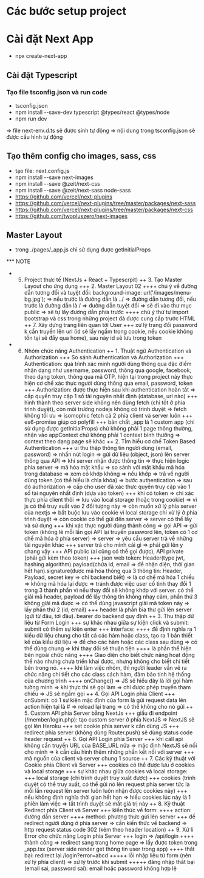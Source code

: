 # Các bước setup project

# Cài đặt Next App
- npx create-next-app

## Cài đặt Typescript

### Tạo file tsconfig.json và run code
- tsconfig.json
- npm install --save-dev typescript @types/react @types/node
- npm run dev

=> file next-env.d.ts sẽ được sinh tự động
=> nội dung trong tsconfig.json sẽ được cấu hình tự động

## Tạo thêm config cho images, sass, css
- tạo file: next.config.js
- npm install --save next-images
- npm install --save @zeit/next-css
- npm install --save @zeit/next-sass node-sass
- https://github.com/vercel/next-plugins
- https://github.com/vercel/next-plugins/tree/master/packages/next-sass
- https://github.com/vercel/next-plugins/tree/master/packages/next-css
- https://github.com/twopluszero/next-images

## Master Layout
- trong ./pages/_app.js chỉ sử dụng được getInitialProps


*** NOTE

- 5. Project thực tế (NextJs + React + Typescrpit)
  ++ 3. Tạo Master Layout cho ứng dụng
    +++ 2. Master Layout 02
      ++++ chú ý về đường dẫn tương đối và tuyệt đối: background-image: url('/images/menu-bg.jpg'); => nếu trước là đường dẫn là ../ => đường dẫn tương đối, nếu trước là đường dẫn là / => đường dẫn tuyệt đối => sẽ đi vào thư mục public => sẽ tự lấy đường dẫn phía trước
      ++++ chú ý thứ tự import bootstrap và css trong những project đã được cung cấp trước HTML
  ++ 7. Xây dựng trang liên quan tới User
    +++ xử lý trang đổi password k cần truyền lên url (id sẽ lấy ngầm trong cookie, nếu cookie không tồn tại sẽ đẩy qua home), sau này id sẽ lưu trong token
- 6. Nhóm chức năng Authentication
  ++ 1. Thuật ngữ Authentication và Authorization
    +++ So sánh Authentication và Authorization
      +++ Authentication: quá trình xác minh người dùng thông qua đặc điểm nhận dạng như username, password, thông qua google, facebook, theo dạng token, thông qua mã OTP. hiện tại trong project này thực hiện cơ chế xác thực người dùng thông qua email, password, token
      +++ Authorization: được thực hiện sau khi authentication hoàn tất => cấp quyền truy cập 1 số tài nguyên nhất định (database, url nào)
    +++ hình thành theo server side không nên dùng fetch (chỉ tốt ở phía trình duyệt), còn môi trường nodejs không có trình duyệt => fetch không tối ưu => isomophic fetch cả 2 phía client và server luôn
    +++ es6-promise giúp có polyfill
    +++ bản chất _app là 1 custom app (chỉ sử dụng được getInitialProps) chứ không phải 1 page thông thường, nhận vào appContext chứ không phải 1 context bình thường => context theo dạng page sẽ khác
  ++ 2. TÌm hiểu cơ chế Token Based Authentication
    +++ ui thu thập thông tin người dùng (email, password) => nhấn nút login => gửi dữ liệu (object, json) lên server thông qua API => khi server nhận được thông tin => thực hiện logic phía server => mã hóa mật khẩu => so sánh với mật khẩu mã hóa trong database => xem có khớp không => nếu khớp => trả về người dùng token (có thể hiểu là chìa khóa) => bước authentication => sau đó authorization => cấp cho user đã xác thực quyền truy cập vào 1 số tài nguyên nhất định (dựa vào token)
    +++ khi có token => chỉ xác thực phía client thôi => lưu vào local storage (hoặc trong cookie) => vì js có thể truy xuất vào 2 đối tượng này => còn muốn xử lý phía server của nextjs => bắt buộc lưu vào cookie vì local storage chỉ xử lý ở phía trình duyệt => còn cookie có thể gửi đến server => server có thể lấy và sử dụng
    +++ khi xác thực người dùng thành công => gọi API => gửi token (không lẽ mỗi lần gọi API lại truyền password lên, token có 1 cơ chế mã hóa ở phía server) => server => yêu cầu server trả về những tài nguyên khác
    +++ server trả cho mình cái gì => phải gửi lên y chang vậy
    +++ API public (ai cũng có thể gọi được), API private (phải gửi kèm theo token)
    +++ json web token: Header(type jwt, hashing algorithm).payload(chứa id, email => để nhận diện, thời gian hết hạn).signature(được mã hóa thông qua 3 thông tin: Header, Payload, secret key => chỉ backend biết) => là cơ chế mã hóa 1 chiều => không mã hóa lại được => tránh được việc user cố tình thay đổi 1 trong 3 thành phần vì nếu thay đổi sẽ không khớp với server. có thể giải mã header, payload để lấy thông tin không nhạy cảm, phần thứ 3 không giải mã được => có thể dùng javascript giải mã token này => lấy phần thứ 2 (id, email)
    +++ header là phần bìa thư gửi lên server (gửi từ đâu, tới đâu). bearer do backend quy định
  ++ 3. Thu thập dữ liệu từ Form Login
    +++ sự khác nhau giữa sự kiện click và submit: submit có thêm sự kiện enter
    +++ interface:
      ++++ để định nghĩa ra 1 kiểu dữ liệu chung cho tất cả các hàm hoặc class, tạo ra 1 bản thiết kế của kiểu dữ liệu => để cho các hàm hoặc các class sau dùng => có thể dùng chung => khi thay đổi sẽ thuận tiện
      ++++ là phần thể hiện bên ngoài chức năng
      ++++ Giao diện cho biết chức năng hoạt động thế nào nhưng chưa triển khai được, nhưng không cho biết chi tiết bên trong nó.
      ++++ khi làm việc nhóm, thì người leader vần vẽ ra chức năng chi tiết cho các class cách hàm, đảm bảo tính hệ thống của chương trình
      ++++ onChange() => JS sẽ hiểu đây là lời gọi hàm tường minh => khi thực thi sẽ gọi làm => chỉ được phép truyền tham chiếu => JS sẽ ngầm gọi
  ++ 4. Gọi API Login phía Client
    +++ onSubmit: có 1 sự kiện mặc định của form là gửi request data lên action hiện tại là # => reload lại trang => có thể không cho nó gửi
  ++ 5. Custom API phía Server bằng NextJs
    +++ giấu đi endpoint (/member/login.php): tạo custom server ở phía NextJS => NextJS sẽ gọi lên Heroku
    +++ set cookie phía server k cần dùng JS
    +++ redirect phía server (không dùng Router.push) sẽ dùng status code header request
  ++ 6. Gọi API Login phía Server
    +++ khi call api không cần truyền URL của BASE_URL nữa => mặc định NextJS sẽ nối cho mình => k cần cấu hình thêm những phần kết nối với server
    +++ mã nguồn của client và server chung 1 source
  ++ 7. Các kỹ thuật với Cookie phía Client và Server
    +++ cookies có thể được lưu ở cookies và local storage
    +++ sự khác nhau giữa cookies và local storage:
      +++ local storage (chỉ trình duyệt truy xuất được)
      +++ cookies (trình duyệt có thể truy xuất, có thể gửi nó lên request phía server tức là mỗi lần request lên server luôn luôn nhận được cookies này)
      +++ nếu không định nghĩa thời gian hết hạn => hiểu cookies lúc này là 1 phiên làm việc => tắt trình duyệt sẽ mất giá trị này
  ++ 8. Kỹ thuật Redirect phía Client và Server
      +++ kiến thức về form:
        ++++ action: đường dẫn server
        ++++ method: phương thức gửi lên server
      +++ để redirect người dùng ở phía server => cần kiến thức về backend => http request status code 302 (kèm theo header location)
  ++ 9. Xử lí Error cho chức năng Login phía Server
      +++ login => /api/login
        ++++ thành công
              => redirect sang trang home page
              => lấy được token trong _app.tsx
              (server side render get thông tin user trong app)
        ++++ thất bại: redirect lại /login?error=abcd
          +++++ lỗi nhập liệu từ form (nên xử lý phía client) => xử lý trước khi submit
          +++++ đăng nhập thất bại (email sai, password sai): email hoặc password không hợp lệ